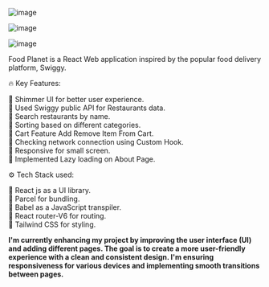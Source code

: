 ![image](https://github.com/KunalMundra/Food-Planet/assets/117500779/49bd81bd-b0d5-4274-8614-8637e11837ad)

![image](https://github.com/KunalMundra/Food-Planet/assets/117500779/04081cb7-ff66-4cfe-8a18-ec056ec3ff2b)

![image](https://github.com/KunalMundra/Food-Planet/assets/117500779/f56d1179-5cff-4931-bffc-e0c407e41905)

Food Planet is a React Web application inspired by the popular food delivery platform, Swiggy.

🔥 Key Features:

📌 Shimmer UI for better user experience. <br>
📌 Used Swiggy public API for Restaurants data. <br>
📌 Search restaurants by name. <br>
📌 Sorting based on different categories. <br>
📌 Cart Feature Add Remove Item From Cart. <br>
📌 Checking network connection using Custom Hook. <br>
📌 Responsive for small screen. <br>
📌 Implemented Lazy loading on About Page. <br>

⚙️ Tech Stack used:

🚀 React js as a UI library. <br>
🚀 Parcel for bundling. <br>
🚀 Babel as a JavaScript transpiler. <br>
🚀 React router-V6 for routing. <br>
🚀 Tailwind CSS for styling. <br>

<B>I'm currently enhancing my project by improving the user interface (UI) and adding different pages. The goal is to create a more user-friendly experience with a clean and consistent design. I'm ensuring responsiveness for various devices and implementing smooth transitions between pages. </B>
